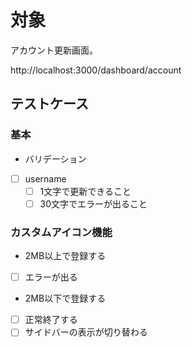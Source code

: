 # 対象

アカウント更新画面。

http://localhost:3000/dashboard/account

## テストケース

### 基本

- バリデーション
- [ ] username
  - [ ] 1文字で更新できること
  - [ ] 30文字でエラーが出ること

### カスタムアイコン機能

- 2MB以上で登録する
- [ ] エラーが出る

- 2MB以下で登録する
- [ ] 正常終了する
- [ ] サイドバーの表示が切り替わる
